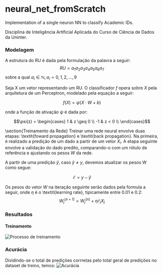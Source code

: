 # neural_net_fromScratch
Implementation of a single neuron NN to classify Academic IDs. 

Disciplina de Inteligência Artificial Aplicada do Curso de Ciência de Dados da Uninter. 

### Modelagem
A estrutura do RU é dada pela formulação da palavra a seguir: 
$$RU = a_1 a_2 a_3 a_4 a_5 a_6 a_7$$
sobre a qual $a_i \in \mathbb{N}, a_i = 0, 1, 2, \ldots , 9$

Seja X um vetor representando um RU. O classificador $f$ opera sobre $X$ pela arquitetura de um Perceptron, modelado pela equação a seguir: 

$$f(X) = \psi(X \cdot W + b)$$

onde a função de ativação $\psi$ é dada por:  

$$\psi(z) = \begin{cases}
		1  & z \geq 0 \\
		-1 & z < 0    \\
	\end{cases}$$

\section{Treinamento da Rede}
Treinar uma rede neural envolve duas etapas: \textit{foward propagation} e \textit{back propagation}. Na primeira, é realizado a predição de um dado a partir de um vetor $X_i$. A etapa seguinte envolve a validação do dado predito, comparando-o com um rótulo de referência e ajustando os pesos $W$ da rede. 

A partir de uma predição $\hat{y}$, caso $\hat{y} \neq y$, devemos atualizar os pesos W como segue: 

$$\mathcal{E} = y - \hat{y}$$

Os pesos do vetor $W$ na iteração seguinte serão dados pela formula a seguir, onde $\eta$ é o \textit{learning rate}, tipicamente entre 0.01 e 0.2: 
$$W_j^{(n+1)} = W_j^{(n)} + \eta\mathcal{E}_jX_j$$


### Resultados
#### Treinamento
![Processo de treinamento](/neural_net_fromScratch/resultados/treinamento.png)

### Acurácia 
Dividindo-se o total de predições corrretas pelo total geral de predições no dataset de treino, temos:
![Acurácia](/neural_net_fromScratch//resultados/resultado.png)
